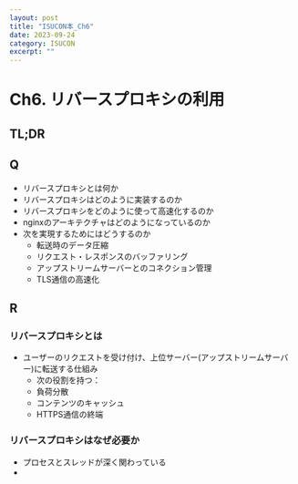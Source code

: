 ```yaml
---
layout: post
title: "ISUCON本_Ch6"
date: 2023-09-24
category: ISUCON
excerpt: ""
---
```

# Ch6. リバースプロキシの利用

## TL;DR

## Q
- リバースプロキシとは何か
- リバースプロキシはどのように実装するのか
- リバースプロキシをどのように使って高速化するのか
- nginxのアーキテクチャはどのようになっているのか
- 次を実現するためにはどうするのか
  - 転送時のデータ圧縮
  - リクエスト・レスポンスのバッファリング
  - アップストリームサーバーとのコネクション管理
  - TLS通信の高速化

## R
### リバースプロキシとは
- ユーザーのリクエストを受け付け、上位サーバー(アップストリームサーバー)に転送する仕組み
  - 次の役割を持つ：
  - 負荷分散
  - コンテンツのキャッシュ
  - HTTPS通信の終端

### リバースプロキシはなぜ必要か
- プロセスとスレッドが深く関わっている
- 

